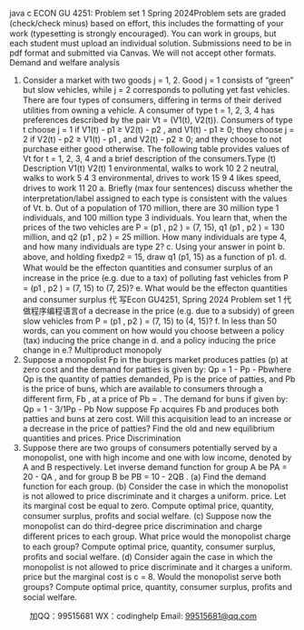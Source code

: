 java c
ECON GU 4251: Problem set 1 
Spring 2024Problem   sets are   graded (check/check   minus)   based   on   eﬀort, this includes   the formatting   of   your   work   (typesetting   is   strongly   encouraged). You   can   work   in   groups,   but   each   student   must   upload   an   individual   solution. Submissions need to be in pdf format   and   submitted   via   Canvas. We will not   accept   other   formats.
Demand and welfare analysis 
1.    Consider   a   market   with   two   goods   j   =   1,   2.      Good   j   =   1   consists   of   “green”    but   slow   vehicles,   while   j   = 2 corresponds to polluting yet fast vehicles.    There are four types of consumers, diﬀering   in   terms   of   their derived utilities from owning   a   vehicle.    A consumer   of type   t =   1,   2,   3,   4   has   preferences   described
by   the   pair Vt      = (V1(t),   V2(t)).    Consumers   of type   t choose j   =   1   if
V1(t)   -   p1 ≥ V2(t)   -   p2   ,          and   V1(t)   -   p1 ≥ 0;
they   choose   j   = 2   if
V2(t)   -   p2    ≥ V1(t)   -   p1   ,          and   V2(t)   -   p2    ≥   0;   and   they   choose   to   not   purchase   either   good   otherwise.
The   following   table   provides   values   of Vt    for   t =   1,   2,   3,   4   and   a   brief description   of the   consumers.Type (t) Description 
V1(t) 
V2(t) 1 environmental, walks to work 10 2 2 neutral, walks to work 5 4 3 environmental, drives to work 15 9 4 likes speed, drives to work 11 20 
a.    Brieﬂy    (max      four      sentences)      discuss   whether   the      interpretation/label      assigned   to      each   type      is   consistent   with   the   values   of Vt.
b.    Out   of   a   population   of   170   million,   there   are   30   million   type   1   individuals,   and   100   million   type
3   individuals.         You   learn   that,   when   the   prices   of   the   two   vehicles   are P =      (p1   ,   p2   )   =      (7, 15),   q1   (p1   ,   p2   ) =   130   million,   and   q2   (p1   ,   p2   ) =   25   million.
How   many   individuals   are   type   4,   and   how   many   individuals   are   type   2?
c.    Using   your   answer   in   point   b.   above,   and   holding   ﬁxedp2    =   15,   draw   q1   (p1, 15)   as   a   function   of   p1.
d.      What would be the eﬀecton   quantities   and   consumer   surplus   of an   increase   in   the   price   (e.g.    due   to   a   tax)   of   polluting   fast   vehicles   from P =   (p1   ,   p2   ) =   (7, 15) to      (7,   25)?
e.      What   would   be   the   eﬀecton   quantities   and   consumer   surplus   代 写Econ GU4251, Spring 2024 Problem set 1
代做程序编程语言of a   decrease   in   the   price   (e.g.   due   to   a   subsidy)   of   green   slow   vehicles   from P =   (p1   ,   p2   ) =   (7, 15) to      (4, 15)?
f.    In less than 50 words, can   you   comment   on   how   would   you   choose   between   a   policy   (tax)   inducing   the   price   change   in   d.      and   a   policy   inducing   the   price   change   in   e.?
Multiproduct monopoly 
2.    Suppose   a   monopolist   Fp    in   the   burgers   market   produces   patties   (p)   at   zero   cost   and   the   demand   for   patties   is   given   by:
Qp      =   1 -   Pp   -   Pbwhere   Qp    is   the   quantity   of patties   demanded,   Pp    is   the   price   of patties,   and   Pb      is   the   price   of   buns,   which   are   available   to   consumers   through   a   diﬀerent   ﬁrm,   Fb   ,   at   a   price   of   Pb    =  .    The   demand   for   buns   if given   by:
Qp      =   1 - 3/1Pp   -   Pb Now   suppose   Fp    acquires   Fb    and   produces   both   patties   and   buns   at   zero   cost.    Will   this   acquisition   lead   to   an   increase   or   a   decrease   in   the   price   of patties?    Find   the   old   and   new   equilibrium   quantities   and   prices.
Price Discrimination 
3.    Suppose   there   are   two   groups   of consumers   potentially   served   by   a   monopolist,   one   with   high   income   and   one   with   low   income,   denoted   by   A   and   B   respectively.      Let   inverse   demand   function   for   group   A   be   PA      = 20 - QA   ,   and   for   group   B   be   PB      = 10 - 2QB   .
(a)    Find   the   demand   function   for   each   group.
(b)    Consider   the   case   in   which   the   monopolist   is   not   allowed   to   price   discriminate   and   it   charges   a   uniform. price.   Let its marginal cost   be   equal   to   zero.      Compute optimal   price,   quantity,   consumer   surplus,   proﬁts   and   social   welfare.
(c)    Suppose   now   the   monopolist   can   do   third-degree   price   discrimination   and   charge   diﬀerent   prices   to   each   group.      What   price   would   the   monopolist   charge   to   each   group?      Compute   optimal   price,   quantity,   consumer   surplus,   proﬁts   and   social   welfare.
(d)    Consider again the case in which the monopolist is   not   allowed   to   price   discriminate   and   it   charges   a uniform. price but the marginal cost is c = 8.   Would the monopolist serve both groups?    Compute   optimal   price,   quantity,   consumer   surplus,   proﬁts   and   social   welfare.

         
加QQ：99515681  WX：codinghelp  Email: 99515681@qq.com
